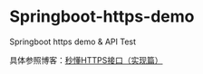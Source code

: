 # Springboot-https-demo
Springboot https demo &amp; API Test

具体参照博客：[秒懂HTTPS接口（实现篇）](https://blog.csdn.net/zuozewei/article/details/84727095)
